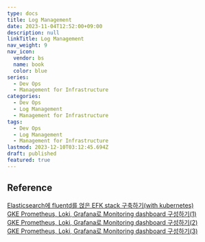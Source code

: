 ```yaml
---
type: docs
title: Log Management
date: 2023-11-04T12:52:00+09:00
description: null
linkTitle: Log Management
nav_weight: 9
nav_icon:
  vendor: bs
  name: book
  color: blue
series:
  - Dev Ops
  - Management for Infrastructure
categories:
  - Dev Ops
  - Log Management
  - Management for Infrastructure
tags:
  - Dev Ops
  - Log Management
  - Management for Infrastructure
lastmod: 2023-12-10T03:12:45.694Z
draft: published
featured: true
---
```


## Reference

[Elasticsearch에 fluentd를 얹은 EFK stack 구축하기(with kubernetes)](https://nangman14.tistory.com/68)  
[GKE Prometheus, Loki, Grafana로 Monitoring dashboard 구성하기(1)](https://nangman14.tistory.com/57)  
[GKE Prometheus, Loki, Grafana로 Monitoring dashboard 구성하기(2)](https://nangman14.tistory.com/58)  
[GKE Prometheus, Loki, Grafana로 Monitoring dashboard 구성하기(3)](https://nangman14.tistory.com/59)
